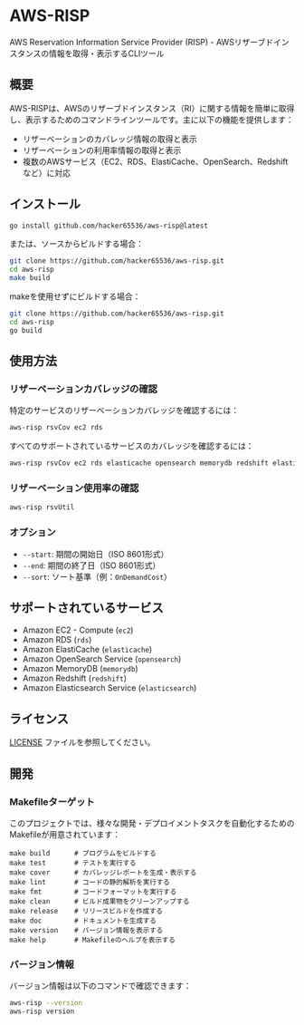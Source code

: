 # AWS-RISP

AWS Reservation Information Service Provider (RISP) - AWSリザーブドインスタンスの情報を取得・表示するCLIツール

## 概要

AWS-RISPは、AWSのリザーブドインスタンス（RI）に関する情報を簡単に取得し、表示するためのコマンドラインツールです。主に以下の機能を提供します：

- リザーベーションのカバレッジ情報の取得と表示
- リザーベーションの利用率情報の取得と表示
- 複数のAWSサービス（EC2、RDS、ElastiCache、OpenSearch、Redshiftなど）に対応

## インストール

```bash
go install github.com/hacker65536/aws-risp@latest
```

または、ソースからビルドする場合：

```bash
git clone https://github.com/hacker65536/aws-risp.git
cd aws-risp
make build
```

makeを使用せずにビルドする場合：

```bash
git clone https://github.com/hacker65536/aws-risp.git
cd aws-risp
go build
```

## 使用方法

### リザーベーションカバレッジの確認

特定のサービスのリザーベーションカバレッジを確認するには：

```bash
aws-risp rsvCov ec2 rds
```

すべてのサポートされているサービスのカバレッジを確認するには：

```bash
aws-risp rsvCov ec2 rds elasticache opensearch memorydb redshift elasticsearch
```

### リザーベーション使用率の確認

```bash
aws-risp rsvUtil
```

### オプション

- `--start`: 期間の開始日（ISO 8601形式）
- `--end`: 期間の終了日（ISO 8601形式）
- `--sort`: ソート基準（例：`OnDemandCost`）

## サポートされているサービス

- Amazon EC2 - Compute (`ec2`)
- Amazon RDS (`rds`)
- Amazon ElastiCache (`elasticache`)
- Amazon OpenSearch Service (`opensearch`)
- Amazon MemoryDB (`memorydb`)
- Amazon Redshift (`redshift`)
- Amazon Elasticsearch Service (`elasticsearch`)

## ライセンス

[LICENSE](LICENSE) ファイルを参照してください。

## 開発

### Makefileターゲット

このプロジェクトでは、様々な開発・デプロイメントタスクを自動化するためのMakefileが用意されています：

```
make build      # プログラムをビルドする
make test       # テストを実行する
make cover      # カバレッジレポートを生成・表示する
make lint       # コードの静的解析を実行する
make fmt        # コードフォーマットを実行する
make clean      # ビルド成果物をクリーンアップする
make release    # リリースビルドを作成する
make doc        # ドキュメントを生成する
make version    # バージョン情報を表示する
make help       # Makefileのヘルプを表示する
```

### バージョン情報

バージョン情報は以下のコマンドで確認できます：

```bash
aws-risp --version
aws-risp version
```